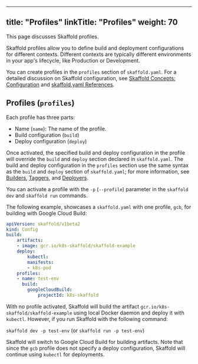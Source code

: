 
---
title: "Profiles"
linkTitle: "Profiles"
weight: 70
---

This page discusses Skaffold profiles.

Skaffold profiles allow you to define build and deployment
configurations for different contexts. Different contexts are typically different environments in your app's lifecycle, like Production or Development. 

You can create profiles in the `profiles` section of `skaffold.yaml`. For a
detailed discussion on Skaffold configuration,
see [Skaffold Concepts: Configuration](/docs/concepts/#configuration) and
[skaffold.yaml References](https://github.com/GoogleContainerTools/skaffold/blob/master/examples/annotated-skaffold.yaml).

## Profiles (`profiles`)

Each profile has three parts:

* Name (`name`): The name of the profile.
* Build configuration (`build`)
* Deploy configuration (`deploy`)

Once activated, the specified build and deploy configuration
in the profile will override the `build` and `deploy` section declared
in `skaffold.yaml`. The build and deploy configuration in the `profiles`
section use the same syntax as the `build` and `deploy` section of
`skaffold.yaml`; for more information, see [Builders](/docs/how-tos/builders),
[Taggers](/docs/how-tos/taggers), and [Deployers](/docs/how-tos/deployers).

You can activate a profile with the `-p` (`--profile`) parameter in the
`skaffold dev` and `skaffold run` commands.

The following example, showcases a `skaffold.yaml` with one profile, `gcb`,
for building with Google Cloud Build:

```yaml
apiVersion: skaffold/v1beta2
kind: Config
build:
    artifacts:
    - image: gcr.io/k8s-skaffold/skaffold-example
    deploy:
        kubectl:
        manifests:
        - k8s-pod
    profiles:
    - name: test-env
      build:
        googleCloudBuild:
            projectId: k8s-skaffold
```

With no profile activated, Skaffold will build the artifact
`gcr.io/k8s-skaffold/skaffold-example` using local Docker daemon and deploy it
with `kubectl`. However, if you run Skaffold with the following command:

`skaffold dev -p test-env` (or `skaffold run -p test-env`)

Skaffold will switch to Google Cloud Build for building artifacts. Note that
since the `gcb` profile does not specify a deploy configuration, Skaffold will
continue using `kubectl` for deployments.
